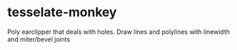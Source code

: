 # tesselate-monkey
Poly earclipper that deals with holes. Draw lines and  polylines with linewidth and miter/bevel joints
